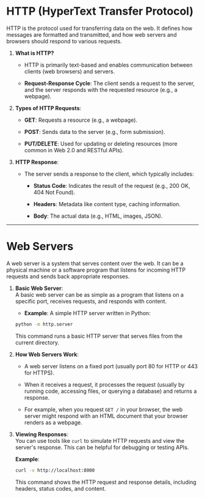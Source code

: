 # **HTTP (HyperText Transfer Protocol)**

HTTP is the protocol used for transferring data on the web. It defines how messages are formatted and transmitted, and how web servers and browsers should respond to various requests.

1.  **What is HTTP?**
    
    -   HTTP is primarily text-based and enables communication between clients (web browsers) and servers.
        
    -   **Request-Response Cycle**: The client sends a request to the server, and the server responds with the requested resource (e.g., a webpage).
        
2.  **Types of HTTP Requests**:
    
    -   **GET**: Requests a resource (e.g., a webpage).
        
    -   **POST**: Sends data to the server (e.g., form submission).
        
    -   **PUT/DELETE**: Used for updating or deleting resources (more common in Web 2.0 and RESTful APIs).
        
3.  **HTTP Response**:
    
    -   The server sends a response to the client, which typically includes:
        
        -   **Status Code**: Indicates the result of the request (e.g., 200 OK, 404 Not Found).
            
        -   **Headers**: Metadata like content type, caching information.
            
        -   **Body**: The actual data (e.g., HTML, images, JSON).
            

---

# **Web Servers**

A web server is a system that serves content over the web. It can be a physical machine or a software program that listens for incoming HTTP requests and sends back appropriate responses.

1.  **Basic Web Server**:  
    A basic web server can be as simple as a program that listens on a specific port, receives requests, and responds with content.
    
    -   **Example**: A simple HTTP server written in Python:
        
    
    ```bash
    python -m http.server
    ```
    
    This command runs a basic HTTP server that serves files from the current directory.
    
2.  **How Web Servers Work**:
    
    -   A web server listens on a fixed port (usually port 80 for HTTP or 443 for HTTPS).
        
    -   When it receives a request, it processes the request (usually by running code, accessing files, or querying a database) and returns a response.
        
    -   For example, when you request `GET /` in your browser, the web server might respond with an HTML document that your browser renders as a webpage.
        
3.  **Viewing Responses**:  
    You can use tools like `curl` to simulate HTTP requests and view the server's response. This can be helpful for debugging or testing APIs.
    
    **Example**:
    
    ```bash
    curl -v http://localhost:8000
    ```
    
    This command shows the HTTP request and response details, including headers, status codes, and content.
    